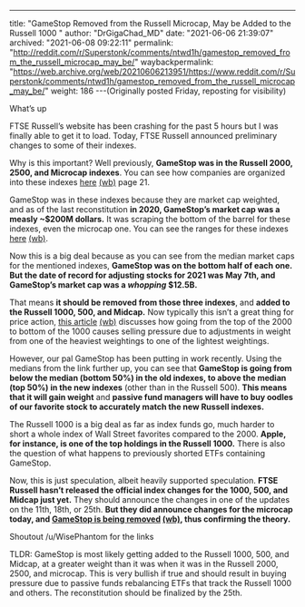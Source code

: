 ---
title: "GameStop Removed from the Russell Microcap, May be Added to the Russell 1000 "
author: "DrGigaChad_MD"
date: "2021-06-06 21:39:07"
archived: "2021-06-08 09:22:11"
permalink: "http://reddit.com/r/Superstonk/comments/ntwd1h/gamestop_removed_from_the_russell_microcap_may_be/"
waybackpermalink: "https://web.archive.org/web/20210606213951/https://www.reddit.com/r/Superstonk/comments/ntwd1h/gamestop_removed_from_the_russell_microcap_may_be/"
weight: 186
---(Originally posted Friday, reposting for visibility)


What’s up


FTSE Russell’s website has been crashing for the past 5 hours but I was finally able to get it to load. Today, FTSE Russell announced preliminary changes to some of their indexes.


Why is this important? Well previously, **GameStop was in the Russell 2000, 2500, and Microcap indexes**. You can see how companies are organized into these indexes [here](https://research.ftserussell.com/products/downloads/Russell-US-indexes.pdf?_ga=2.52998315.2077289559.1622740584-1724202943.1618684881) [(wb)](https://web.archive.org/web/20210607020025/https://research.ftserussell.com/products/downloads/Russell-US-indexes.pdf?_ga=2.52998315.2077289559.1622740584-1724202943.1618684881) page 21.


GameStop was in these indexes because they are market cap weighted, and as of the last reconstitution **in 2020, GameStop’s market cap was a measly ~$200M dollars.** It was scraping the bottom of the barrel for these indexes, even the microcap one. You can see the ranges for these indexes [here](https://www.ftserussell.com/research-insights/russell-reconstitution/market-capitalization-ranges) [(wb)](https://web.archive.org/web/20210321100144/https://www.ftserussell.com/research-insights/russell-reconstitution/market-capitalization-ranges).


Now this is a big deal because as you can see from the median market caps for the mentioned indexes, **GameStop was on the bottom half of each one. But the date of record for adjusting stocks for 2021 was May 7th, and GameStop’s market cap was a *whopping* $12.5B.**


That means **it should be removed from those three indexes**, and **added to the Russell 1000, 500, and Midcap.** Now typically this isn’t a great thing for price action, [this article](https://www.nber.org/digest/nov13/stock-price-reactions-index-inclusion) [(wb)](https://web.archive.org/web/20210318231436/https://www.nber.org/digest/nov13/stock-price-reactions-index-inclusion) discusses how going from the top of the 2000 to bottom of the 1000 causes selling pressure due to adjustments in weight from one of the heaviest weightings to one of the lightest weightings. 


However, our pal GameStop has been putting in work recently. Using the medians from the link further up, you can see that **GameStop is going from below the median (bottom 50%) in the old indexes, to above the median (top 50%) in the new indexes** (other than in the Russell 500). **This means that it will gain weight** and **passive fund managers will have to buy oodles of our favorite stock to accurately match the new Russell indexes.**


The Russell 1000 is a big deal as far as index funds go, much harder to short a whole index of Wall Street favorites compared to the 2000. **Apple, for instance, is one of the top holdings in the Russell 1000.** There is also the question of what happens to previously shorted ETFs containing GameStop.


Now, this is just speculation, albeit heavily supported speculation. **FTSE Russell hasn’t released the official index changes for the 1000, 500, and Midcap just yet.** They should announce the changes in one of the updates on the 11th, 18th, or 25th. **But they did announce changes for the microcap today, and [GameStop is being removed](https://www.ftserussell.com/files/support-document/russell-microcap-deletions-2021) [(wb)](https://web.archive.org/web/20210605030126/https://www.ftserussell.com/files/support-document/russell-microcap-deletions-2021), thus confirming the theory.**


Shoutout /u/WisePhantom for the links


TLDR: GameStop is most likely getting added to the Russell 1000, 500, and Midcap, at a greater weight than it was when it was in the Russell 2000, 2500, and microcap. This is very bullish if true and should result in buying pressure due to passive funds rebalancing ETFs that track the Russell 1000 and others. The reconstitution should be finalized by the 25th.

